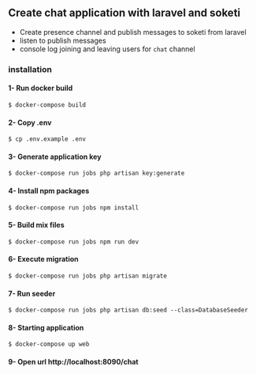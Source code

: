 ## Create chat application with laravel and soketi
- Create presence channel and publish messages to soketi from laravel
- listen to publish messages
- console log joining and leaving users for `chat` channel

### installation
#### 1- Run docker build
```
$ docker-compose build
```

#### 2- Copy .env
```
$ cp .env.example .env
```

#### 3- Generate application key
```
$ docker-compose run jobs php artisan key:generate
```

#### 4- Install npm packages
```
$ docker-compose run jobs npm install
```

#### 5- Build mix files
```
$ docker-compose run jobs npm run dev
```

#### 6- Execute migration
```
$ docker-compose run jobs php artisan migrate
```

#### 7- Run seeder
```
$ docker-compose run jobs php artisan db:seed --class=DatabaseSeeder
```

#### 8- Starting application
```
$ docker-compose up web
```

#### 9- Open url http://localhost:8090/chat